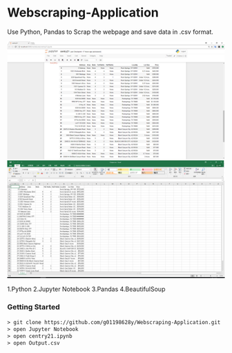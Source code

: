 # Webscraping-Application

Use Python, Pandas to Scrap the webpage and save data in .csv format.


![alt text](https://github.com/g01198628y/Webscraping-Application/blob/master/screenshot1.png)
![alt text](https://github.com/g01198628y/Webscraping-Application/blob/master/screenshot2.png)


1.Python
2.Jupyter Notebook
3.Pandas
4.BeautifulSoup



### Getting Started

```
> git clone https://github.com/g01198628y/Webscraping-Application.git
> open Jupyter Notebook
> open centry21.ipynb
> open Output.csv

```

